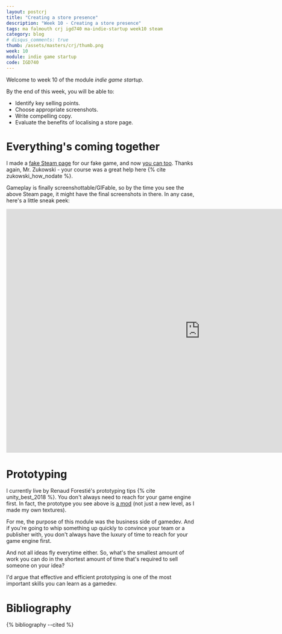 ```yaml
---
layout: postcrj
title: "Creating a store presence"
description: "Week 10 - Creating a store presence"
tags: ma falmouth crj igd740 ma-indie-startup week10 steam
category: blog
# disqus_comments: true
thumb: /assets/masters/crj/thumb.png
week: 10
module: indie game startup
code: IGD740
---
```


Welcome to week 10 of the module _indie game startup_.

By the end of this week, you will be able to: 

- Identify key selling points.  
- Choose appropriate screenshots.  
- Write compelling copy.  
- Evaluate the benefits of localising a store page. 

# Everything's coming together

I made a [fake Steam page](https://juanuys.com/fake-steam-page/) for our fake game, and now [you can too](https://github.com/juanuys/fake-steam-page). Thanks again, Mr. Zukowski - your course was a great help here {% cite zukowski_how_nodate %}.

Gameplay is finally screenshottable/GIFable, so by the time you see the above Steam page, it might have the final screenshots in there. In any case, here's a little sneak peek:

<iframe width="1028" height="646" src="https://www.youtube.com/embed/pgMyvRnn-No" title="YouTube video player" frameborder="0" allow="accelerometer; autoplay; clipboard-write; encrypted-media; gyroscope; picture-in-picture" allowfullscreen></iframe>

# Prototyping

I currently live by Renaud Forestié's prototyping tips {% cite unity_best_2018 %}. You don't always need to reach for your game engine first. In fact, the prototype you see above is [a mod](https://store.steampowered.com/app/1435790/Escape_Simulator/) (not just a new level, as I made my own textures).

For me, the purpose of this module was the business side of gamedev. And if you're going to whip something up quickly to convince your team or a publisher with, you don't always have the luxury of time to reach for your game engine first.

And not all ideas fly everytime either. So, what's the smallest amount of work you can do in the shortest amount of time that's required to sell someone on your idea?

I'd argue that effective and efficient prototyping is one of the most important skills you can learn as a gamedev.

# Bibliography

{% bibliography --cited %}
